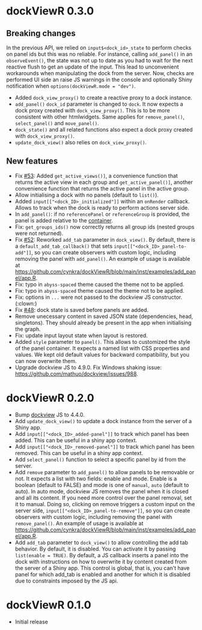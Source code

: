 # dockViewR 0.3.0

## Breaking changes

In the previous API, we relied on `input$<dock_id>_state` to perform checks on panel ids but this was no reliable. For instance, calling `add_panel()` in an `observeEvent()`, the state was not up to date as you had to wait for the next reactive flush to get an update of the input. This lead to unconvenient workarounds when manipulating the dock from the server. Now, checks are performed UI side an raise JS warnings in the console and optionally Shiny notification when `options(dockViewR.mode = "dev")`.

- Added `dock_view_proxy()` to create a reactive proxy to a dock instance.
- `add_panel()` `dock_id` parameter is changed to `dock`. It now expects a dock proxy created with `dock_view_proxy()`. This is to be more consistent with other htmlwidgets. Same applies for `remove_panel()`, `select_panel()` and `move_panel()`.
- `dock_state()` and all related functions also expect a dock proxy created with `dock_view_proxy()`.
- `update_dock_view()` also relies on `dock_view_proxy()`.

## New features

- Fix [#53](https://github.com/cynkra/dockViewR/issues/53): Added `get_active_views()]`, a convenience function that returns the active view in each group and `get_active_panel()]`, another convenience function that returns the active panel in the active group.
- Allow initialising a dock with no panels (default to `list()`).
- Added `input[["<dock_ID>_initialized"]]` within an `onRender` callback. Allows to track when the dock is ready
to perform actions server side.
- In `add_panel()`: if no `referencePanel` or `referenceGroup` is provided, the panel is added relative to the [container](https://dockview.dev/docs/core/panels/add#relative-to-the-container).
- Fix: `get_groups_ids()` now correctly returns all group ids (nested groups were not returned).
- Fix [#52](https://github.com/cynkra/dockViewR/issues/52): Reworked `add_tab` parameter in `dock_view()`. By default, there is a `default_add_tab_callback()` that sets `input[["<dock_ID>_panel-to-add"]]`, so you can create observers with custom logic, including removing the panel with `add_panel()`. An example of usage is available at <https://github.com/cynkra/dockViewR/blob/main/inst/examples/add_panel/app.R>.
- Fix: typo in `abyss-spaced` theme caused the theme not to be applied.
- Fix: typo in `abyss-spaced` theme caused the theme not to be applied.
- Fix: options in `...` were not passed to the dockview JS constructor. (:clown:)
- Fix [#48](https://github.com/cynkra/dockViewR/issues/48): dock state is saved before panels are added.
- Remove unecessary content in saved JSON state (dependencies, head, singletons). They should
already be present in the app when initialising the graph.
- Fix: update input layout state when layout is restored.
- Added `style` parameter to `panel()`. This allows to customized the style of
the panel container. It expects a named list with CSS properties and values. We kept
old default values for backward compatibility, but you can now overwrite them.
- Upgrade dockview JS to 4.9.0. Fix Windows shaking issue: <https://github.com/mathuo/dockview/issues/988>.

# dockViewR 0.2.0

- Bump [dockview](https://github.com/mathuo/dockview/releases/tag/v4.4.0) JS to 4.4.0.
- Add `update_dock_view()` to update a dock instance from the server of a Shiny app.
- Add `input[["<dock_ID>_added-panel"]]` to track which panel has been added. This can be useful in a shiny app context.
- Add `input[["<dock_ID>_removed-panel"]]` to track which panel has been removed. This can be useful in a shiny app context.
- Add `select_panel()` function to select a specific panel by id from the server.
- Add `remove` parameter to `add_panel()` to allow panels to be removable or not. It expects a list with two fields: enable and mode. Enable is a boolean (default to FALSE) and mode is one of `manual`, `auto` (default to auto). In auto mode, dockview JS removes the panel when it is closed and all its content. If you need more control over the panel removal, set it to manual. Doing so, clicking on remove triggers a custom input on the server side, `input[["<dock_ID>_panel-to-remove"]]`, so you can create observers with custom logic, including removing the panel with `remove_panel()`. An example of usage is available at <https://github.com/cynkra/dockViewR/blob/main/inst/examples/add_panel/app.R>.
- Add `add_tab` parameter to `dock_view()` to allow controlling the add tab behavior. By default, it is disabled. You can activate it by passing `list(enable = TRUE)`. By default, a JS callback inserts a panel into the dock with instructions on how to overwrite it by content created from the server of a Shiny app. This control is global, that is, you can't have panel for which add_tab is enabled and another for which it is disabled due to constraints imposed by the JS api.

# dockViewR 0.1.0

- Initial release
